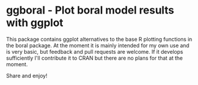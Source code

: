 # ggboral - Plot boral model results with ggplot

This package contains ggplot alternatives to the base R plotting functions in the boral package.
At the moment it is mainly intended for my own use and is very basic, but feedback and pull
requests are welcome. If it develops sufficiently I'll contribute it to CRAN but there are no
plans for that at the moment.

Share and enjoy!
